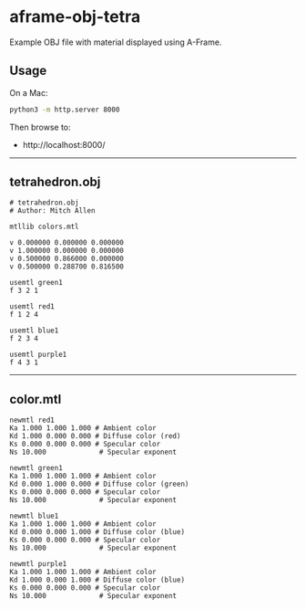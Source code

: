 aframe-obj-tetra
==

Example OBJ file with material displayed using A-Frame.

## Usage

On a Mac:

```sh
python3 -m http.server 8000
```

Then browse to:

* http://localhost:8000/

* * *

## tetrahedron.obj

```obj
# tetrahedron.obj
# Author: Mitch Allen

mtllib colors.mtl

v 0.000000 0.000000 0.000000
v 1.000000 0.000000 0.000000
v 0.500000 0.866000 0.000000
v 0.500000 0.288700 0.816500

usemtl green1
f 3 2 1

usemtl red1
f 1 2 4

usemtl blue1
f 2 3 4

usemtl purple1
f 4 3 1
```

* * *

## color.mtl

```mtl
newmtl red1
Ka 1.000 1.000 1.000 # Ambient color
Kd 1.000 0.000 0.000 # Diffuse color (red)
Ks 0.000 0.000 0.000 # Specular color
Ns 10.000             # Specular exponent

newmtl green1
Ka 1.000 1.000 1.000 # Ambient color
Kd 0.000 1.000 0.000 # Diffuse color (green)
Ks 0.000 0.000 0.000 # Specular color
Ns 10.000             # Specular exponent

newmtl blue1
Ka 1.000 1.000 1.000 # Ambient color
Kd 0.000 0.000 1.000 # Diffuse color (blue)
Ks 0.000 0.000 0.000 # Specular color
Ns 10.000             # Specular exponent

newmtl purple1
Ka 1.000 1.000 1.000 # Ambient color
Kd 1.000 0.000 1.000 # Diffuse color (blue)
Ks 0.000 0.000 0.000 # Specular color
Ns 10.000             # Specular exponent
```

